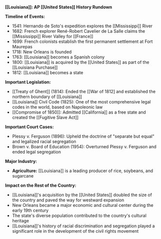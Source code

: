 **[[Louisiana]]: AP [[United States]] History Rundown**

**Timeline of Events:**

* 1541: Hernando de Soto's expedition explores the [[Mississippi]] River
* 1682: French explorer René-Robert Cavelier de La Salle claims the [[Mississippi]] River Valley for [[France]]
* 1699: French colonists establish the first permanent settlement at Fort Maurepas
* 1718: New Orleans is founded
* 1763: [[Louisiana]] becomes a Spanish colony
* 1800: [[Louisiana]] is acquired by the [[United States]] as part of the [[Louisiana Purchase]]
* 1812: [[Louisiana]] becomes a state

**Important Legislation:**

* [[Treaty of Ghent]] (1814): Ended the [[War of 1812] and established the northern boundary of [[Louisiana]]
* [[Louisiana]] Civil Code (1825): One of the most comprehensive legal codes in the world, based on Napoleonic law
* [[Compromise of 1850]]: Admitted [[California]] as a free state and created the [[Fugitive Slave Act]]

**Important Court Cases:**

* Plessy v. Ferguson (1896): Upheld the doctrine of "separate but equal" and legalized racial segregation
* Brown v. Board of Education (1954): Overturned Plessy v. Ferguson and ended legal segregation

**Major Industry:**

* **Agriculture:** [[Louisiana]] is a leading producer of rice, soybeans, and sugarcane

**Impact on the Rest of the Country:**

* [[Louisiana]]'s acquisition by the [[United States]] doubled the size of the country and paved the way for westward expansion
* New Orleans became a major economic and cultural center during the early 19th century
* The state's diverse population contributed to the country's cultural heritage
* [[Louisiana]]'s history of racial discrimination and segregation played a significant role in the development of the civil rights movement